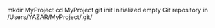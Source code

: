 mkdir MyProject
cd MyProject
git init
Initialized empty Git repository in /Users/YAZAR/MyProject/.git/
